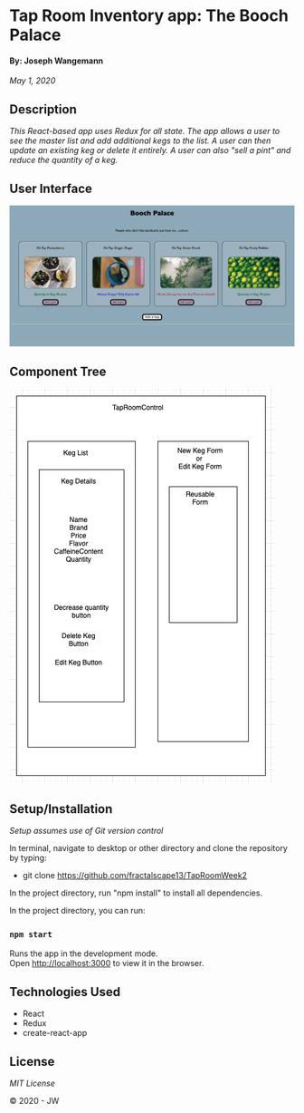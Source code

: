 # Tap Room Inventory app: The Booch Palace
#### By: Joseph Wangemann
_May 1, 2020_

## Description
_This React-based app uses Redux for all state. The app allows a user to see the master list and add additional kegs to the list.  A user can then update an existing keg or delete it entirely.  A user can also "sell a pint" and reduce the quantity of a keg._

## User Interface
![UI](./public/screenshot.png?raw=true "Screen shot")

## Component Tree
![Diagram](./public/diagram.png?raw=true "Title")

## Setup/Installation
_Setup assumes use of Git version control_

In terminal, navigate to desktop or other directory and clone the repository by typing:
  * git clone https://github.com/fractalscape13/TapRoomWeek2

In the project directory, run "npm install" to install all dependencies.

In the project directory, you can run:

### `npm start`
Runs the app in the development mode.<br />
Open [http://localhost:3000](http://localhost:3000) to view it in the browser.

## Technologies Used
* React
* Redux
* create-react-app

## License
_MIT License_

&copy; 2020 - JW
